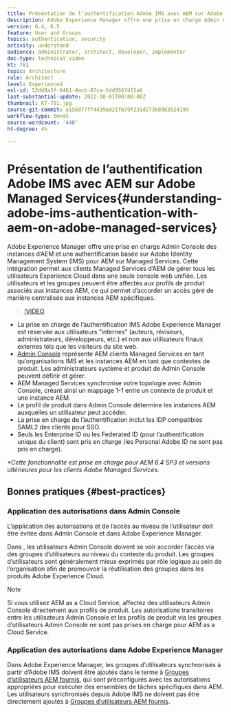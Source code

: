```yaml
---
title: Présentation de l’authentification Adobe IMS avec AEM sur Adobe Managed Services
description: Adobe Experience Manager offre une prise en charge Admin Console des instances d’AEM et une authentification basée sur Adobe IMS (système Identity Management) pour AEM sur Managed Services.   Cette intégration permet aux clients Managed Services d’AEM de gérer tous les utilisateurs Experience Cloud dans une seule console web unifiée. Les utilisateurs et les groupes peuvent être affectés aux profils de produit associés aux instances AEM, ce qui permet d’accorder un accès géré de manière centralisée aux instances AEM spécifiques.
version: 6.4, 6.5
feature: User and Groups
topics: authentication, security
activity: understand
audience: administrator, architect, developer, implementer
doc-type: technical video
kt: 781
topic: Architecture
role: Architect
level: Experienced
exl-id: 52dd8a3f-6461-4acb-87ca-5dd9567d15a6
last-substantial-update: 2022-10-01T00:00:00Z
thumbnail: KT-781.jpg
source-git-commit: a156877ff4439ad21fb79f231d273b8983924199
workflow-type: tm+mt
source-wordcount: '448'
ht-degree: 4%

---
```


# Présentation de l’authentification Adobe IMS avec AEM sur Adobe Managed Services{#understanding-adobe-ims-authentication-with-aem-on-adobe-managed-services}

Adobe Experience Manager offre une prise en charge Admin Console des instances d’AEM et une authentification basée sur Adobe Identity Management System (IMS) pour AEM sur Managed Services.   Cette intégration permet aux clients Managed Services d’AEM de gérer tous les utilisateurs Experience Cloud dans une seule console web unifiée. Les utilisateurs et les groupes peuvent être affectés aux profils de produit associés aux instances AEM, ce qui permet d’accorder un accès géré de manière centralisée aux instances AEM spécifiques.

>[!VIDEO](https://video.tv.adobe.com/v/26170?quality=12&learn=on)

* La prise en charge de l’authentification IMS Adobe Experience Manager est réservée aux utilisateurs &quot;internes&quot; (auteurs, réviseurs, administrateurs, développeurs, etc.) et non aux utilisateurs finaux externes tels que les visiteurs du site web.
* [Admin Console](https://adminconsole.adobe.com/) représente AEM clients Managed Services en tant qu’organisations IMS et les instances AEM en tant que contextes de produit. Les administrateurs système et produit de Admin Console peuvent définir et gérer.
* AEM Managed Services synchronise votre topologie avec Admin Console, créant ainsi un mappage 1-1 entre un contexte de produit et une instance AEM.
* Le profil de produit dans Admin Console détermine les instances AEM auxquelles un utilisateur peut accéder.
* La prise en charge de l’authentification inclut les IDP compatibles SAML2 des clients pour SSO.
* Seuls les Enterprise ID ou les Federated ID (pour l’authentification unique du client) sont pris en charge (les Personal Adobe ID ne sont pas pris en charge).

*&#42;Cette fonctionnalité est prise en charge pour AEM 6.4 SP3 et versions ultérieures pour les clients Adobe Managed Services.*

## Bonnes pratiques {#best-practices}

### Application des autorisations dans Admin Console

L’application des autorisations et de l’accès au niveau de l’utilisateur doit être évitée dans Admin Console et dans Adobe Experience Manager.

Dans , les utilisateurs Admin Console doivent se voir accorder l’accès via des groupes d’utilisateurs au niveau du contexte du produit. Les groupes d’utilisateurs sont généralement mieux exprimés par rôle logique au sein de l’organisation afin de promouvoir la réutilisation des groupes dans les produits Adobe Experience Cloud.

>[!NOTE]
>
> Si vous utilisez AEM as a Cloud Service, affectez des utilisateurs Admin Console directement aux profils de produit. Les autorisations transitoires entre les utilisateurs Admin Console et les profils de produit via les groupes d’utilisateurs Admin Console ne sont pas prises en charge pour AEM as a Cloud Service.

### Application des autorisations dans Adobe Experience Manager

Dans Adobe Experience Manager, les groupes d’utilisateurs synchronisés à partir d’Adobe IMS doivent être ajoutés dans le terme à [Groupes d’utilisateurs AEM fournis](https://experienceleague.adobe.com/docs/experience-manager-64/administering/security/security.html?lang=fr), qui sont préconfigurés avec les autorisations appropriées pour exécuter des ensembles de tâches spécifiques dans AEM. Les utilisateurs synchronisés depuis Adobe IMS ne doivent pas être directement ajoutés à [Groupes d’utilisateurs AEM fournis](https://experienceleague.adobe.com/docs/experience-manager-64/administering/security/security.html).
